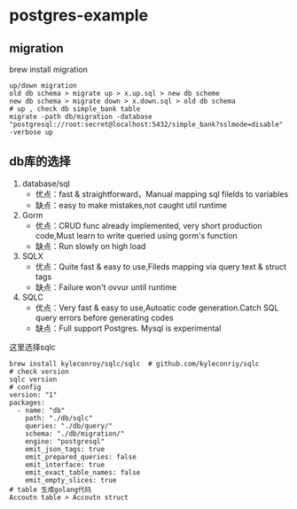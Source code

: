 # postgres-example


## migration
brew install migration
```
up/down migration
old db schema > migrate up > x.up.sql > new db scheme
new db schema > migrate down > x.down.sql > old db schema
# up , check db simple_bank table 
migrate -path db/migration -database "postgresql://root:secret@localhost:5432/simple_bank?sslmode=disable" -verbose up 

```

## db库的选择
1. database/sql
    * 优点：fast & straightforward，Manual mapping sql filelds to variables
    * 缺点：easy to make mistakes,not caught util runtime
2. Gorm
    * 优点：CRUD func already implemented, very short production code,Must learn to write queried using gorm's function 
    * 缺点：Run slowly on high load
3. SQLX
    * 优点：Quite fast & easy to use,Fileds mapping via query text & struct tags
    * 缺点：Failure won't ovvur until runtime
4. SQLC
    * 优点：Very fast & easy to use,Autoatic code generation.Catch SQL query errors before generating codes
    * 缺点：Full support Postgres. Mysql is experimental

这里选择sqlc
```
brew install kyleconroy/sqlc/sqlc  # github.com/kyleconriy/sqlc
# check version 
sqlc version
# config 
version: "1"
packages:
  - name: "db"
    path: "./db/sqlc"
    queries: "./db/query/"
    schema: "./db/migration/"
    engine: "postgresql"
    emit_json_tags: true
    emit_prepared_queries: false
    emit_interface: true
    emit_exact_table_names: false
    emit_empty_slices: true
# table 生成golang代码
Accoutn table > Accoutn struct
```